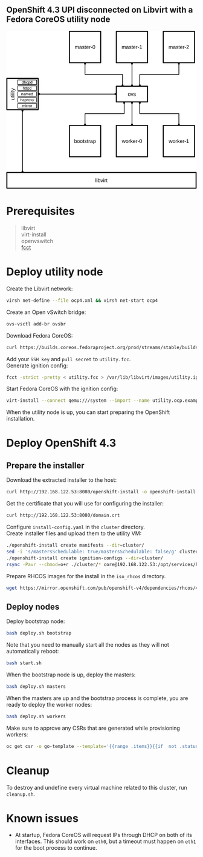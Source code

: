 ## OpenShift 4.3 UPI disconnected on Libvirt with a Fedora CoreOS utility node

![Diagram](diagram.svg)


# Prerequisites

> libvirt  
> virt-install  
> openvswitch  
> [fcct](https://github.com/coreos/fcct/releases)

# Deploy utility node
Create the Libvirt network:
```bash
virsh net-define --file ocp4.xml && virsh net-start ocp4
```

Create an Open vSwitch bridge:
```bash
ovs-vsctl add-br ovsbr
```

Download Fedora CoreOS:
```bash
curl https://builds.coreos.fedoraproject.org/prod/streams/stable/builds/31.20200118.3.0/x86_64/fedora-coreos-31.20200118.3.0-qemu.x86_64.qcow2.xz -o /var/lib/libvirt/images/fedora-coreos-31.20200113.3.1-qemu.x86_64.qcow2
```

Add your `SSH key` and `pull secret` to `utility.fcc`.  
Generate ignition config:
```bash
fcct -strict -pretty < utility.fcc > /var/lib/libvirt/images/utility.ign
```

Start Fedora CoreOS with the ignition config:
```bash
virt-install --connect qemu:///system --import --name utility.ocp.example.com --network network=ocp4,mac=12:34:56:00:00:53 --network bridge=ovsbr,mac=12:34:56:00:00:54,virtualport_type=openvswitch --ram 1024 --vcpus 1 --os-variant fedora29 --disk size=15,backing_store=/var/lib/libvirt/images/fedora-coreos-31.20200113.3.1-qemu.x86_64.qcow2,format=qcow2,bus=virtio --qemu-commandline="-fw_cfg name=opt/com.coreos/config,file=/var/lib/libvirt/images/utility.ign" --vnc --noautoconsole
```
When the utility node is up, you can start preparing the OpenShift installation.  

# Deploy OpenShift 4.3
## Prepare the installer
Download the extracted installer to the host:  
```bash
curl http://192.168.122.53:8080/openshift-install -o openshift-install
```
Get the certificate that you will use for configuring the installer:
```bash
curl http://192.168.122.53:8080/domain.crt
```
Configure `install-config.yaml` in the `cluster` directory.  
Create installer files and upload them to the utility VM:
```bash
./openshift-install create manifests --dir=cluster/
sed -i 's/mastersSchedulable: true/mastersSchedulable: false/g' cluster/manifests/cluster-scheduler-02-config.yml
./openshift-install create ignition-configs --dir=cluster/
rsync -Pavr --chmod=o+r ./cluster/* core@192.168.122.53:/opt/services/httpd/www/html/
```
Prepare RHCOS images for the install in the `iso_rhcos` directory.
```bash
wget https://mirror.openshift.com/pub/openshift-v4/dependencies/rhcos/4.3/4.3.0/rhcos-4.3.0-x86_64-installer.iso https://mirror.openshift.com/pub/openshift-v4/dependencies/rhcos/4.3/4.3.0/rhcos-4.3.0-x86_64-installer-kernel https://mirror.openshift.com/pub/openshift-v4/dependencies/rhcos/4.3/4.3.0/rhcos-4.3.0-x86_64-installer-initramfs.img -P ./iso_rhcos/
```
## Deploy nodes
Deploy bootstrap node:
```bash
bash deploy.sh bootstrap
```
Note that you need to manually start all the nodes as they will not automatically reboot:
```bash
bash start.sh
```
When the bootstrap node is up, deploy the masters:
```bash
bash deploy.sh masters
```

When the masters are up and the bootstrap process is complete, you are ready to deploy the worker nodes:
```bash
bash deploy.sh workers
```

Make sure to approve any CSRs that are generated while provisioning workers:
```bash
oc get csr -o go-template --template='{{range .items}}{{if  not .status}}{{printf "%s\n" .metadata.name}}{{end}}{{end}}' | xargs -i oc adm certificate approve {}
```
# Cleanup
To destroy and undefine every virtual machine related to this cluster, run `cleanup.sh`. 

# Known issues
- At startup, Fedora CoreOS will request IPs through DHCP on both of its interfaces. This should work on `eth0`, but a timeout must happen on `eth1` for the boot process to continue.
